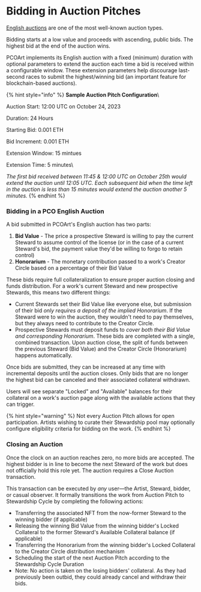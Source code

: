 # Bidding in Auction Pitches

[English auctions](https://en.wikipedia.org/wiki/English\_auction) are one of the most well-known auction types.&#x20;

Bidding starts at a low value and proceeds with ascending, public bids. The highest bid at the end of the auction wins.

PCOArt implements its English auction with a fixed (minimum) duration with optional parameters to extend the auction each time a bid is received within a configurable window. These extension parameters help discourage last-second races to submit the highest/winning bid (an important feature for blockchain-based auctions).

{% hint style="info" %}
**Sample Auction Pitch Configuration**\


Auction Start: 12:00 UTC on October 24, 2023&#x20;

Duration: 24 Hours

Starting Bid: 0.001 ETH

Bid Increment: 0.001 ETH

Extension Window: 15 mintues

Extension Time: 5 minutes\


_The first bid received between 11:45 & 12:00 UTC on October 25th would extend the auction until 12:05 UTC. Each subsequent bid when the time left in the auction is less than 15 minutes would extend the auction another 5 minutes._
{% endhint %}

### Bidding in a PCO English Auction

A bid submitted in PCOArt's English auction has two parts:

1. **Bid Value** - The price a prospective Steward is willing to pay the current Steward to assume control of the license (or in the case of a current Steward's bid, the payment value they'd be willing to forgo to retain control)
2. **Honorarium** - The monetary contribution passed to a work's Creator Circle based on a percentage of their Bid Value

These bids require full collateralization to ensure proper auction closing and funds distribution. For a work's current Steward and new prospective Stewards, this means two different things:

* Current Stewards set their Bid Value like everyone else, but submission of their bid _only requires a deposit of the implied Honorarium_. If the Steward were to win the auction, they wouldn't need to pay themselves, but they always need to contribute to the Creator Circle.
* Prospective Stewards must deposit funds to _cover both their Bid Value and corresponding Honorarium_. These bids are completed with a single, combined transaction. Upon auction close, the split of funds between the previous Steward (Bid Value) and the Creator Circle (Honorarium) happens automatically.

Once bids are submitted, they can be increased at any time with incremental deposits until the auction closes. Only bids that are no longer the highest bid can be canceled and their associated collateral withdrawn.&#x20;

Users will see separate "Locked" and "Available" balances for their collateral on a work's auction page along with the available actions that they can trigger.

{% hint style="warning" %}
Not every Auction Pitch allows for open participation. Artists wishing to curate their Stewardship pool may optionally configure eligibility criteria for bidding on the work.
{% endhint %}

### Closing an Auction

Once the clock on an auction reaches zero, no more bids are accepted. The highest bidder is in line to become the next Steward of the work but does not officially hold this role yet. The auction requires a Close Auction transaction.

This transaction can be executed by _any_ user—the Artist, Steward, bidder, or casual observer. It formally transitions the work from Auction Pitch to Stewardship Cycle by completing the following actions:

* Transferring the associated NFT from the now-former Steward to the winning bidder (if applicable)
* Releasing the winning Bid Value from the winning bidder's Locked Collateral to the former Steward's Available Collateral balance (if applicable)&#x20;
* Transferring the Honorarium from the winning bidder's Locked Collateral to the Creator Circle distribution mechanism
* Scheduling the start of the next Auction Pitch according to the Stewardship Cycle Duration
* Note: No action is taken on the losing bidders' collateral. As they had previously been outbid, they could already cancel and withdraw their bids.
